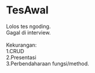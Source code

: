 # TesAwal

Lolos tes ngoding.\
Gagal di interview.\
\
Kekurangan:\
1.CRUD\
2.Presentasi\
3.Perbendaharaan fungsi/method.

